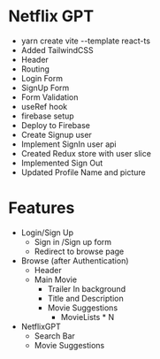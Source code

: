 # Netflix GPT

- yarn create vite --template react-ts
- Added TailwindCSS
- Header
- Routing
- Login Form
- SignUp Form
- Form Validation
- useRef hook
- firebase setup
- Deploy to Firebase
- Create Signup user
- Implement SignIn user api
- Created Redux store with user slice
- Implemented Sign Out
- Updated Profile Name and picture


# Features

- Login/Sign Up
  - Sign in /Sign up form
  - Redirect to browse page
- Browse (after Authentication)
  - Header
  - Main Movie
    - Trailer In background
    - Title and Description
    - Movie Suggestions
      - MovieLists \* N
- NetflixGPT
  - Search Bar
  - Movie Suggestions
